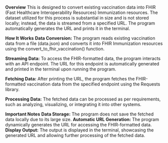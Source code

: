 **Overview**
This is designed to convert existing vaccination data into FHIR (Fast Healthcare Interoperability Resources) Immunization resources. The dataset utilized for this process is substantial in size and is not stored locally; instead, the data is streamed from a specified URL. The program automatically generates the URL and prints it in the terminal.

**How It Works**
**Data Conversion:** The program reads existing vaccination data from a file (data.json) and converts it into FHIR Immunization resources using the convert_to_fhir_vaccination() function.

**Streaming Data:** To access the FHIR-formatted data, the program interacts with an API endpoint. The URL for this endpoint is automatically generated and printed in the terminal upon running the program.

**Fetching Data:** After printing the URL, the program fetches the FHIR-formatted vaccination data from the specified endpoint using the Requests library.

**Processing Data:** The fetched data can be processed as per requirements, such as analyzing, visualizing, or integrating it into other systems.

**Important Notes**
**Data Storage:** The program does not save the fetched data locally due to its large size.
**Automatic URL Generation:** The program dynamically generates the URL for accessing the FHIR-formatted data.
**Display Output:** The output is displayed in the terminal, showcasing the generated URL and allowing further processing of the fetched data.

